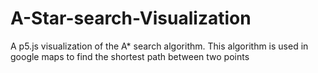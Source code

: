 # A-Star-search-Visualization
A p5.js visualization of the A* search algorithm. This algorithm is used in google maps to find the shortest path between two points
